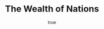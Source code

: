 ---
title: "The Wealth of Nations"
bookCover: "/assets/book-covers/the-wealth-of-nations.jpg"
slug: "the-wealth-of-nations"
bookAuthor: "Adam Smith"
rating: 10
done: false
amazonLink: ""
author:
  name: Rico Trebeljahr
  picture: "/assets/blog/profile.jpeg"
---